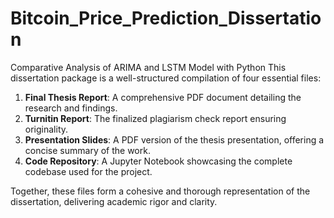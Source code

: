 # Bitcoin_Price_Prediction_Dissertation
Comparative Analysis of ARIMA and LSTM Model with Python
This dissertation package is a well-structured compilation of four essential files:  

1. **Final Thesis Report**: A comprehensive PDF document detailing the research and findings.  
2. **Turnitin Report**: The finalized plagiarism check report ensuring originality.  
3. **Presentation Slides**: A PDF version of the thesis presentation, offering a concise summary of the work.  
4. **Code Repository**: A Jupyter Notebook showcasing the complete codebase used for the project.  

Together, these files form a cohesive and thorough representation of the dissertation, delivering academic rigor and clarity.
